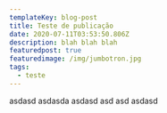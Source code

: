 ```yaml
---
templateKey: blog-post
title: Teste de publicação
date: 2020-07-11T03:53:50.806Z
description: blah blah blah
featuredpost: true
featuredimage: /img/jumbotron.jpg
tags:
  - teste
---
```

asdasd asdasda asdasd asd asd asdasd
